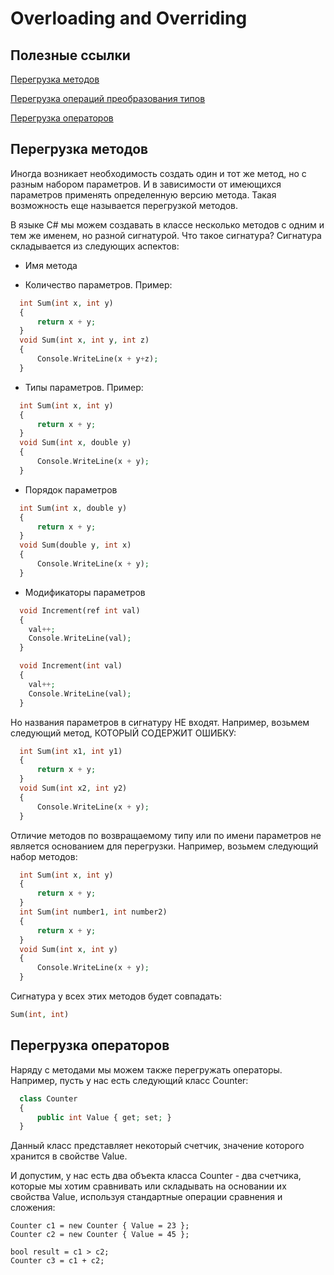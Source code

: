# Overloading and Overriding

## Полезные ссылки

[Перегрузка методов](https://metanit.com/sharp/tutorial/3.5.php)

[Перегрузка операций преобразования типов](https://metanit.com/sharp/tutorial/3.37.php)

[Перегрузка операторов](https://metanit.com/sharp/tutorial/3.36.php)


## Перегрузка методов


Иногда возникает необходимость создать один и тот же метод, но с разным набором параметров. 
И в зависимости от имеющихся параметров применять определенную версию метода. 
Такая возможность еще называется перегрузкой методов.

В языке C# мы можем создавать в классе несколько методов с одним и тем же именем, но разной сигнатурой. Что такое сигнатура? Сигнатура складывается из следующих аспектов:

* Имя метода

* Количество параметров. Пример:
```php  
  int Sum(int x, int y)
  {
      return x + y;
  }
  void Sum(int x, int y, int z)
  {
      Console.WriteLine(x + y+z);
  }
  ```
* Типы параметров. Пример:
```php  
  int Sum(int x, int y)
  {
      return x + y;
  }
  void Sum(int x, double y)
  {
      Console.WriteLine(x + y);
  }
  ```

*  Порядок параметров
```php 
  int Sum(int x, double y)
  {
      return x + y;
  }
  void Sum(double y, int x)
  {
      Console.WriteLine(x + y);
  }
  ```

* Модификаторы параметров
```php
  void Increment(ref int val)
  {
    val++;
    Console.WriteLine(val);
  }

  void Increment(int val)
  {
    val++;
    Console.WriteLine(val);
  }
```
Но названия параметров в сигнатуру НЕ входят. Например, возьмем следующий метод, КОТОРЫЙ СОДЕРЖИТ ОШИБКУ:


```php  
  int Sum(int x1, int y1)
  {
      return x + y;
  }
  void Sum(int x2, int y2)
  {
      Console.WriteLine(x + y);
  }
  ```
Отличие методов по возвращаемому типу или по имени параметров не является основанием для перегрузки. Например, возьмем следующий набор методов:
```php  
  int Sum(int x, int y)
  {
      return x + y;
  }
  int Sum(int number1, int number2)
  {
      return x + y;
  }
  void Sum(int x, int y)
  {
      Console.WriteLine(x + y);
  }
  ```
  
  Сигнатура у всех этих методов будет совпадать:
  
  ```php  
  Sum(int, int)
  ```
## Перегрузка операторов
Наряду с методами мы можем также перегружать операторы. Например, пусть у нас есть следующий класс Counter:
```php  
  class Counter
  {
      public int Value { get; set; }
  }
  ```
Данный класс представляет некоторый счетчик, значение которого хранится в свойстве Value.

И допустим, у нас есть два объекта класса Counter - два счетчика, которые мы хотим сравнивать или складывать на основании их свойства Value, используя стандартные операции сравнения и сложения:
```с#  
Counter c1 = new Counter { Value = 23 };
Counter c2 = new Counter { Value = 45 };
 
bool result = c1 > c2;
Counter c3 = c1 + c2;
  ```


